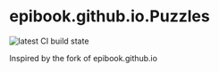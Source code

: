 # epibook.github.io.Puzzles
![latest CI build state](https://dipakboyed.visualstudio.com/DefaultCollection/_apis/public/build/definitions/631bf1a5-4489-4259-807a-07fa1d32f664/1/badge)

Inspired by the fork of epibook.github.io
